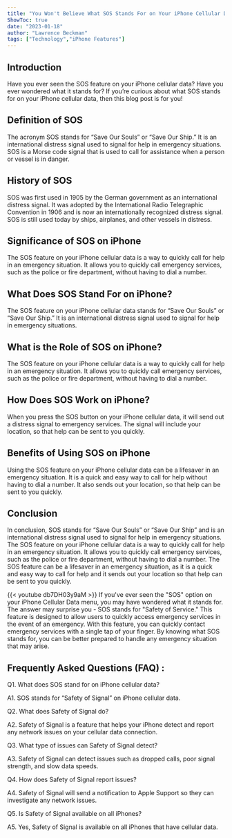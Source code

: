```yaml
---
title: "You Won't Believe What SOS Stands For on Your iPhone Cellular Data!"
ShowToc: true 
date: "2023-01-18"
author: "Lawrence Beckman" 
tags: ["Technology","iPhone Features"]
---
```

## Introduction 

Have you ever seen the SOS feature on your iPhone cellular data? Have you ever wondered what it stands for? If you’re curious about what SOS stands for on your iPhone cellular data, then this blog post is for you! 

## Definition of SOS

The acronym SOS stands for “Save Our Souls” or “Save Our Ship.” It is an international distress signal used to signal for help in emergency situations. SOS is a Morse code signal that is used to call for assistance when a person or vessel is in danger. 

## History of SOS

SOS was first used in 1905 by the German government as an international distress signal. It was adopted by the International Radio Telegraphic Convention in 1906 and is now an internationally recognized distress signal. SOS is still used today by ships, airplanes, and other vessels in distress. 

## Significance of SOS on iPhone

The SOS feature on your iPhone cellular data is a way to quickly call for help in an emergency situation. It allows you to quickly call emergency services, such as the police or fire department, without having to dial a number. 

## What Does SOS Stand For on iPhone? 

The SOS feature on your iPhone cellular data stands for “Save Our Souls” or “Save Our Ship.” It is an international distress signal used to signal for help in emergency situations. 

## What is the Role of SOS on iPhone? 

The SOS feature on your iPhone cellular data is a way to quickly call for help in an emergency situation. It allows you to quickly call emergency services, such as the police or fire department, without having to dial a number. 

## How Does SOS Work on iPhone? 

When you press the SOS button on your iPhone cellular data, it will send out a distress signal to emergency services. The signal will include your location, so that help can be sent to you quickly. 

## Benefits of Using SOS on iPhone 

Using the SOS feature on your iPhone cellular data can be a lifesaver in an emergency situation. It is a quick and easy way to call for help without having to dial a number. It also sends out your location, so that help can be sent to you quickly. 

## Conclusion 

In conclusion, SOS stands for “Save Our Souls” or “Save Our Ship” and is an international distress signal used to signal for help in emergency situations. The SOS feature on your iPhone cellular data is a way to quickly call for help in an emergency situation. It allows you to quickly call emergency services, such as the police or fire department, without having to dial a number. The SOS feature can be a lifesaver in an emergency situation, as it is a quick and easy way to call for help and it sends out your location so that help can be sent to you quickly.

{{< youtube db7DH03y9aM >}} 
If you've ever seen the "SOS" option on your iPhone Cellular Data menu, you may have wondered what it stands for. The answer may surprise you - SOS stands for "Safety of Service." This feature is designed to allow users to quickly access emergency services in the event of an emergency. With this feature, you can quickly contact emergency services with a single tap of your finger. By knowing what SOS stands for, you can be better prepared to handle any emergency situation that may arise.

## Frequently Asked Questions (FAQ) :
Q1. What does SOS stand for on iPhone cellular data?

A1. SOS stands for “Safety of Signal” on iPhone cellular data.

Q2. What does Safety of Signal do?

A2. Safety of Signal is a feature that helps your iPhone detect and report any network issues on your cellular data connection.

Q3. What type of issues can Safety of Signal detect?

A3. Safety of Signal can detect issues such as dropped calls, poor signal strength, and slow data speeds.

Q4. How does Safety of Signal report issues?

A4. Safety of Signal will send a notification to Apple Support so they can investigate any network issues.

Q5. Is Safety of Signal available on all iPhones?

A5. Yes, Safety of Signal is available on all iPhones that have cellular data.


